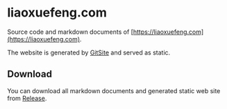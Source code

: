 # liaoxuefeng.com

Source code and markdown documents of [https://liaoxuefeng.com](https://liaoxuefeng.com).

The website is generated by [GitSite](https://gitsite.org) and served as static.

## Download

You can download all markdown documents and generated static web site from [Release](https://github.com/michaelliao/liaoxuefeng.com/releases).
